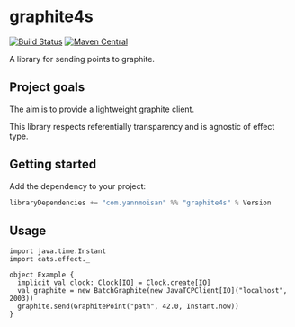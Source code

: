 # graphite4s

[![Build Status](https://travis-ci.org/YannMoisan/graphite4s.svg?branch=master)](https://travis-ci.org/YannMoisan/graphite4s) 
[![Maven Central](https://maven-badges.herokuapp.com/maven-central/com.yannmoisan/graphite4s_2.12/badge.svg)](https://maven-badges.herokuapp.com/maven-central/com.yannmoisan/graphite4s_2.12)

A library for sending points to graphite.

## Project goals

The aim is to provide a lightweight graphite client.
 
This library respects referentially transparency and is agnostic of effect type.

## Getting started

Add the dependency to your project:

```scala
libraryDependencies += "com.yannmoisan" %% "graphite4s" % Version
```

## Usage

```
import java.time.Instant
import cats.effect._

object Example {
  implicit val clock: Clock[IO] = Clock.create[IO]
  val graphite = new BatchGraphite(new JavaTCPClient[IO]("localhost", 2003))
  graphite.send(GraphitePoint("path", 42.0, Instant.now))
}
```